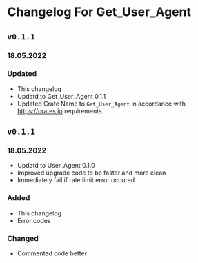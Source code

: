 # Changelog For Get_User_Agent

## `v0.1.1`

### 18.05.2022

### Updated

- This changelog
- Updatd to Get_User_Agent 0.1.1
- Updated Crate Name to `Get_User_Agent` in accordance with https://crates.io requirements.


## `v0.1.1`

### 18.05.2022

- Updatd to User_Agent 0.1.0
- Improved upgrade code to be faster and more clean
- Immediately fail if rate limit error occured

### Added

- This changelog
- Error codes

### Changed

- Commented code better
